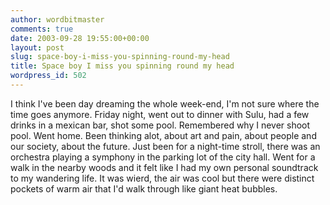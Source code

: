 ```yaml
---
author: wordbitmaster
comments: true
date: 2003-09-28 19:55:00+00:00
layout: post
slug: space-boy-i-miss-you-spinning-round-my-head
title: Space boy I miss you spinning round my head
wordpress_id: 502
---
```


I think I've been day dreaming the whole week-end, I'm not sure where the time goes anymore. Friday night, went out to dinner with Sulu, had a few drinks in a mexican bar, shot some pool. Remembered why I never shoot pool. Went home. Been thinking alot, about art and pain, about people and our society, about the future. Just been for a night-time stroll, there was an orchestra playing a symphony in the parking lot of the city hall. Went for a walk in the nearby woods and it felt like I had my own personal soundtrack to my wandering life. It was wierd, the air was cool but there were distinct pockets of warm air that I'd walk through like giant heat bubbles.
